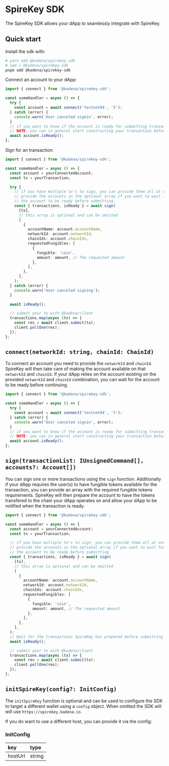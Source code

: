 # SpireKey SDK

The SpireKey SDK allows your dApp to seamlessly integrate with SpireKey.

## Quick start

Install the sdk with:

```sh
# yarn add @kadena/spirekey-sdk
# npm i @kadena/spirekey-sdk
pnpm add @kadena/spirekey-sdk
```

Connect an account to your dApp:

```ts
import { connect } from '@kadena/spirekey-sdk';

const someHandler = async () => {
  try {
    const account = await connect('testnet04', '5');
  } catch (error) {
    console.warn('User canceled signin', error);
  }
  // if you want to know if the account is ready for submitting transactions
  // NOTE: you can in general start constructing your transaction before an account is ready
  await account.isReady();
};
```

Sign for an transaction:

```ts
import { connect } from '@kadena/spirekey-sdk';

const someHandler = async () => {
  const account = yourConnectedAccount;
  const tx = yourTransaction;

  try {
    // if you have multiple tx's to sign, you can provide them all at once
    // provide the accounts in the optional array if you want to wait for
    // the account to be ready before submitting
    const { transactions, isReady } = await sign(
      [tx],
      // this array is optional and can be omitted
      [
        {
          accountName: account.accountName,
          networkId: account.networkId,
          chainIds: account.chainIds,
          requestedFungibles: [
            {
              fungible: 'coin',
              amount: amount, // The requested amount
            },
          ],
        },
      ],
    );
  } catch (error) {
    console.warn('User canceled signing');
  }

  await isReady();

  // submit your tx with @kadena/client
  transactions.map(async (tx) => {
    const res = await client.submit(tx);
    client.pollOne(res);
  });
};
```

## `connect(networkId: string, chainId: ChainId)`

To connect an account you need to provide the `networkId` and `chainId`.
SpireKey will then take care of making the account available on that `networkId`
and `chainId`. If your dApp relies on the account existing on the provided
`networkId` and `chainId` combination, you can wait for the account to be ready
before continuing.

```ts
import { connect } from '@kadena/spirekey-sdk';

const someHandler = async () => {
  try {
    const account = await connect('testnet04', '5');
  } catch (error) {
    console.warn('User canceled signin', error);
  }
  // if you want to know if the account is ready for submitting transactions
  // NOTE: you can in general start constructing your transaction before an account is ready
  await account.isReady();
};
```

## `sign(transactionList: IUnsignedCommand[], accounts?: Account[])`

You can sign one or more transactions using the `sign` function. Additionally if
your dApp requires the user(s) to have fungible tokens available for the
transaction, you can provide an array with the required fungible tokens
requirements. SpireKey will then prepare the account to have the tokens
transfered to the chain your dApp operates on and allow your dApp to be notified
when the transaction is ready.

```ts
import { connect } from '@kadena/spirekey-sdk';

const someHandler = async () => {
  const account = yourConnectedAccount;
  const tx = yourTransaction;

  // if you have multiple tx's to sign, you can provide them all at once
  // provide the accounts in the optional array if you want to wait for
  // the account to be ready before submitting
  const { transactions, isReady } = await sign(
    [tx],
    // this array is optional and can be omitted
    [
      {
        accountName: account.accountName,
        networkId: account.networkId,
        chainIds: account.chainIds,
        requestedFungibles: [
          {
            fungible: 'coin',
            amount: amount, // The requested amount
          },
        ],
      },
    ],
  );
  // Wait for the transactions SpireKey has prepared before submitting
  await isReady();

  // submit your tx with @kadena/client
  transactions.map(async (tx) => {
    const res = await client.submit(tx);
    client.pollOne(res);
  });
};
```

## `initSpireKey(config?: InitConfig)`

The `initSpireKey` function is optional and can be used to configure the SDK to
target a different wallet using a `config` object. When omitted the SDK will
will use `https://spirekey.kadena.io`.

If you do want to use a different host, you can provide it via the config:

### InitConfig

| key     | type   |
| :------ | :----- |
| hostUrl | string |
